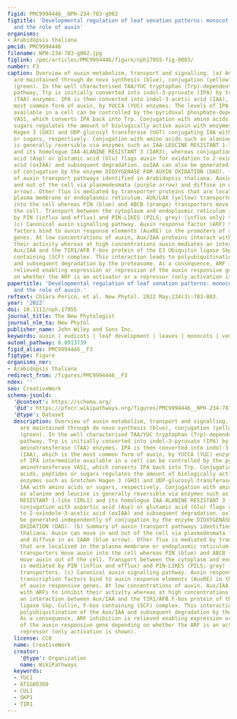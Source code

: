 ```yaml
---
figid: PMC9994446__NPH-234-783-g002
figtitle: 'Developmental regulation of leaf venation patterns: monocot versus eudicots
  and the role of auxin'
organisms:
- Arabidopsis thaliana
pmcid: PMC9994446
filename: NPH-234-783-g002.jpg
figlink: /pmc/articles/PMC9994446/figure/nph17955-fig-0003/
number: F3
caption: Overview of auxin metabolism, transport and signalling. (a) Auxin levels
  are maintained through de novo synthesis (blue), conjugation (yellow) and degradation
  (green). In the well characterised TAA/YUC tryptophan (Trp)‐dependent synthesis
  pathway, Trp is initially converted into indol‐3‐pyruvate (IPA) by tryptophan aminotransferase
  (TAA) enzymes. IPA is then converted into indol‐3‐acetic acid (IAA), which is the
  most common form of auxin, by YUCCA (YUC) enzymes. The levels of IPA intermediate
  available in a cell can be controlled by the pyridoxal phosphate‐dependent aminotransferase
  VAS1, which converts IPA back into Trp. Conjugation with amino acids, peptides or
  sugars regulates the amount of biologically active auxin with enzymes such as Gretchen
  Hagen 3 (GH3) and UDP‐glucosyl transferase (UGT) conjugating IAA with amino acids
  or sugars, respectively. Conjugation with amino acids such as alanine and leucine
  is generally reversible via enzymes such as IAA‐LEUCINE RESISTANT 1‐like (IRL1)
  and its homologue IAA‐ALANINE RESISTANT 3 (IAR3), whereas conjugation with aspartic
  acid (Asp) or glutamic acid (Glu) flags auxin for oxidation to 2‐oxindole‐3‐acetic
  acid (oxIAA) and subsequent degradation. oxIAA can also be generated independently
  of conjugation by the enzyme DIOXYGENASE FOR AUXIN OXIDATION (DAO). (b) Summary
  of auxin transport pathways identified in Arabidopsis thaliana. Auxin can move in
  and out of the cell via plasmodesmata (purple arrow) and diffuse in as IAAH (blue
  arrow). Other flux is mediated by transporter proteins that are localised in the
  plasma membrane or endoplasmic reticulum. AUX/LAX (yellow) transporters move auxin
  into the cell whereas PIN (blue) and ABCB (orange) transporters move auxin out of
  the cell. Transport between the cytoplasm and endoplasmic reticulum is mediated
  by PIN (influx and efflux) and PIN‐LIKES (PILS; grey) (influx only) transporters.
  (c) Canonical auxin signalling pathway. Auxin response factor (ARF) transcription
  factors bind to auxin response elements (AuxRE) in the promoters of auxin responsive
  genes. At low concentrations of auxin, Aux/IAA proteins interact with ARFs to inhibit
  their activity whereas at high concentrations auxin mediates an interaction between
  Aux/IAA and the TIR1/AFB F‐box protein of the E3 Ubiquitin ligase Skp, Cullin, F‐box
  containing (SCF) complex. This interaction leads to polyubiquitination of the Aux/IAA
  and subsequent degradation by the proteasome. As a consequence, ARF inhibition is
  relieved enabling expression or repression of the auxin responsive gene depending
  on whether the ARF is an activator or a repressor (only activation is shown).
papertitle: 'Developmental regulation of leaf venation patterns: monocot versus eudicots
  and the role of auxin.'
reftext: Chiara Perico, et al. New Phytol. 2022 May;234(3):783-803.
year: '2022'
doi: 10.1111/nph.17955
journal_title: The New Phytologist
journal_nlm_ta: New Phytol
publisher_name: John Wiley and Sons Inc.
keywords: auxin | eudicots | leaf development | leaves | monocots | venation patterning
automl_pathway: 0.8913739
figid_alias: PMC9994446__F3
figtype: Figure
organisms_ner:
- Arabidopsis thaliana
redirect_from: /figures/PMC9994446__F3
ndex: ''
seo: CreativeWork
schema-jsonld:
  '@context': https://schema.org/
  '@id': https://pfocr.wikipathways.org/figures/PMC9994446__NPH-234-783-g002.html
  '@type': Dataset
  description: Overview of auxin metabolism, transport and signalling. (a) Auxin levels
    are maintained through de novo synthesis (blue), conjugation (yellow) and degradation
    (green). In the well characterised TAA/YUC tryptophan (Trp)‐dependent synthesis
    pathway, Trp is initially converted into indol‐3‐pyruvate (IPA) by tryptophan
    aminotransferase (TAA) enzymes. IPA is then converted into indol‐3‐acetic acid
    (IAA), which is the most common form of auxin, by YUCCA (YUC) enzymes. The levels
    of IPA intermediate available in a cell can be controlled by the pyridoxal phosphate‐dependent
    aminotransferase VAS1, which converts IPA back into Trp. Conjugation with amino
    acids, peptides or sugars regulates the amount of biologically active auxin with
    enzymes such as Gretchen Hagen 3 (GH3) and UDP‐glucosyl transferase (UGT) conjugating
    IAA with amino acids or sugars, respectively. Conjugation with amino acids such
    as alanine and leucine is generally reversible via enzymes such as IAA‐LEUCINE
    RESISTANT 1‐like (IRL1) and its homologue IAA‐ALANINE RESISTANT 3 (IAR3), whereas
    conjugation with aspartic acid (Asp) or glutamic acid (Glu) flags auxin for oxidation
    to 2‐oxindole‐3‐acetic acid (oxIAA) and subsequent degradation. oxIAA can also
    be generated independently of conjugation by the enzyme DIOXYGENASE FOR AUXIN
    OXIDATION (DAO). (b) Summary of auxin transport pathways identified in Arabidopsis
    thaliana. Auxin can move in and out of the cell via plasmodesmata (purple arrow)
    and diffuse in as IAAH (blue arrow). Other flux is mediated by transporter proteins
    that are localised in the plasma membrane or endoplasmic reticulum. AUX/LAX (yellow)
    transporters move auxin into the cell whereas PIN (blue) and ABCB (orange) transporters
    move auxin out of the cell. Transport between the cytoplasm and endoplasmic reticulum
    is mediated by PIN (influx and efflux) and PIN‐LIKES (PILS; grey) (influx only)
    transporters. (c) Canonical auxin signalling pathway. Auxin response factor (ARF)
    transcription factors bind to auxin response elements (AuxRE) in the promoters
    of auxin responsive genes. At low concentrations of auxin, Aux/IAA proteins interact
    with ARFs to inhibit their activity whereas at high concentrations auxin mediates
    an interaction between Aux/IAA and the TIR1/AFB F‐box protein of the E3 Ubiquitin
    ligase Skp, Cullin, F‐box containing (SCF) complex. This interaction leads to
    polyubiquitination of the Aux/IAA and subsequent degradation by the proteasome.
    As a consequence, ARF inhibition is relieved enabling expression or repression
    of the auxin responsive gene depending on whether the ARF is an activator or a
    repressor (only activation is shown).
  license: CC0
  name: CreativeWork
  creator:
    '@type': Organization
    name: WikiPathways
  keywords:
  - YUC1
  - AT1G80360
  - CUL1
  - SKP1
  - TIR1
---
```

